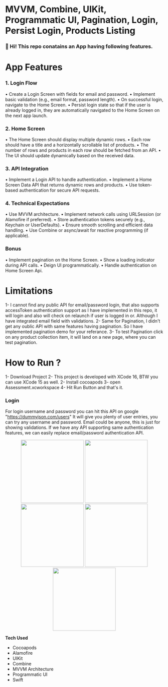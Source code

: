 # MVVM, Combine, UIKit, Programmatic UI, Pagination, Login, Persist Login, Products Listing


### 👋 Hi! This repo conatains an App having following features.

# App Features
### 1. Login Flow
• Create a Login Screen with fields for email and password.
• Implement basic validation (e.g., email format, password length).
• On successful login, navigate to the Home Screen.
• Persist login state so that if the user is already logged in, they are automatically
navigated to the Home Screen on the next app launch.
### 2. Home Screen
• The Home Screen should display multiple dynamic rows.
• Each row should have a title and a horizontally scrollable list of products.
• The number of rows and products in each row should be fetched from an API.
• The UI should update dynamically based on the received data.
### 3. API Integration
• Implement a Login API to handle authentication.
• Implement a Home Screen Data API that returns dynamic rows and products.
• Use token-based authentication for secure API requests.
### 4. Technical Expectations
• Use MVVM architecture.
• Implement network calls using URLSession (or Alamofire if preferred).
• Store authentication tokens securely (e.g., Keychain or UserDefaults).
• Ensure smooth scrolling and efficient data handling.
• Use Combine or async/await for reactive programming (if applicable).
### Bonus 
• Implement pagination on the Home Screen.
• Show a loading indicator during API calls.
• Deign UI programmatically.
• Handle authentication on Home Screen Api.

# Limitations
1- I cannot find any public API for email/password login, that also supports accessToken authentication support as I have implemented in this repo, it will login and also will check on relaunch if user is logged in or. Although I have integrated email field with validations.
2- Same for Pagination, I didn't get any oublic API with same features having pagination. So I have implemented pagination demo for your referance.
3- To test Pagination click on any product collection item, it will land on a new page, where you can test pagination.

# How to Run ?
1- Download Project
2- This project is developed with XCode 16, BTW you can use XCode 15 as well.
2- Install cocoapods
3- open Assessment.xcworkspace
4- Hit Run Button and that's it.

### Login
For login username and password you can hit this API on google "https://dummyjson.com/users"
It will give you plenty of user entries, you can try any username and password.
Email could be anyone, this is just for showing validations. 
If we have any API supporting same authentication features, we can easily replace email/password authentication API.

<p align="center">
 <img src="https://github.com/user-attachments/assets/13c582f0-447c-4566-b508-ab56b7b0cea3" width="200"/>
 <img src="https://github.com/user-attachments/assets/8143745a-a327-446c-bf50-ba05dfd45aeb" width="200"/>
 <img src="https://github.com/user-attachments/assets/80f827cb-e660-418a-b833-d5a01fe8452e" width="200"/>
 <img src="https://github.com/user-attachments/assets/2ebb8058-f651-41ac-bd79-518ec33865e1" width="200"/>
 <img src="https://github.com/user-attachments/assets/8efc0452-5bc1-487a-bb54-bb57d3312127" width="200"/>
</p>

**Tech Used**
-  Cocoapods
-  Alamofire
-  UIKit
-  Combine
-  MVVM Architecture
-  Programmatic UI
-  Swift
